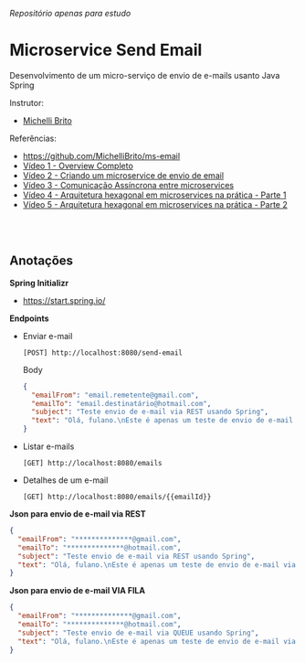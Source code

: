 _Repositório apenas para estudo_

# Microservice Send Email

Desenvolvimento de um micro-serviço de envio de e-mails usanto Java Spring

Instrutor:

- [Michelli Brito](https://www.youtube.com/channel/UC2WbG8UgpPaLcFSNJYwtPow)

Referências:

- https://github.com/MichelliBrito/ms-email
- [Vídeo 1 - Overview Completo](https://www.youtube.com/watch?v=LW-N44fZ1wk)
- [Vídeo 2 - Criando um microservice de envio de email](https://www.youtube.com/watch?v=ZBleZzJf6ro)
- [Vídeo 3 - Comunicação Assíncrona entre microservices](https://www.youtube.com/watch?v=V-PqR0BxA8c)
- [Vídeo 4 - Arquitetura hexagonal em microservices na prática - Parte 1](https://www.youtube.com/watch?v=UmdOjbyYOX0)
- [Vídeo 5 - Arquitetura hexagonal em microservices na prática - Parte 2](https://www.youtube.com/watch?v=rpCXNOEMVXk)

<br>
<br>

## Anotações

**Spring Initializr**

- https://start.spring.io/

**Endpoints**

- Enviar e-mail

  ```
  [POST] http://localhost:8080/send-email
  ```

  Body

  ```json
  {
    "emailFrom": "email.remetente@gmail.com",
    "emailTo": "email.destinatário@hotmail.com",
    "subject": "Teste envio de e-mail via REST usando Spring",
    "text": "Olá, fulano.\nEste é apenas um teste de envio de e-mail via REST!"
  }
  ```

- Listar e-mails

  ```
  [GET] http://localhost:8080/emails
  ```

- Detalhes de um e-mail

  ```
  [GET] http://localhost:8080/emails/{{emailId}}
  ```

**Json para envio de e-mail via REST**

```json
{
  "emailFrom": "**************@gmail.com",
  "emailTo": "**************@hotmail.com",
  "subject": "Teste envio de e-mail via REST usando Spring",
  "text": "Olá, fulano.\nEste é apenas um teste de envio de e-mail via REST!"
}
```

**Json para envio de e-mail VIA FILA**

```json
{
  "emailFrom": "**************@gmail.com",
  "emailTo": "**************@hotmail.com",
  "subject": "Teste envio de e-mail via QUEUE usando Spring",
  "text": "Olá, fulano.\nEste é apenas um teste de envio de e-mail via QUEUE!"
}
```
